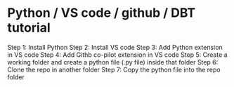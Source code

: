 # Python / VS code / github / DBT tutorial

Step 1: Install Python
Step 2: Install VS code
Step 3: Add Python extension in VS code
Step 4: Add Githb co-pilot extension in VS code
Step 5: Create a working folder and create a python file (.py file) inside that folder
Step 6: Clone the repo in another folder 
Step 7: Copy the python file into the repo folder

